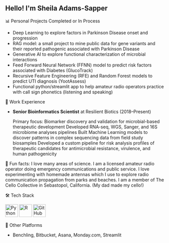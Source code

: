 ## Hello!  I'm Sheila Adams-Sapper

📊 Personal Projects Completed or In Process
- Deep Learning to explore factors in Parkinson Disease onset and progression
- RAG model: a small project to mine public data for gene variants and their reported pathogenic associated with Parkinson Disease
- Generative AI to explore functional characterization of microbial interactions
- Feed Forward Neural Network (FFNN) model to predict risk factors associated with Diabetes (GlucoTrack)
- Recursive Feature Engineering (RFE) and Random Forest models to predict UTI diagnosis (YootAssess)
- Functional python/streamlit app to help amateur radio operators practice with call sign phonetics (listening and speaking)

💼 Work Experience

- **Senior Bioinformatics Scientist** at Resilient Biotics (2018–Present)
  
  Primary focus: Biomarker discovery and validation for microbial-based therapeutic development
  Developed RNA-seq, WGS, Sanger, and 16S microbiome analyses pipelines
  Built Machine Learning models to discover patterns in complex sequencing data from field study biosamples
  Developed a custom pipeline for risk analysis profiles of therapeutic candidates for antimicrobial resistance, virulence, and human pathogenicity

🌅 Fun facts: I love many areas of science.  I am a licensed amateur radio operator doing emergency communications and public service.  I love experimenting with homemade antennas which I use to explore radio communication propagation from parks and beaches.  I am a member of The Cello Collective in Sebastopol, California. (My dad made my cello!)

🛠 Tech Stack

<p align="left"> <img src="https://cdn.jsdelivr.net/gh/devicons/devicon/icons/python/python-original.svg" alt="Python" width="40" height="40"/> <img src="https://cdn.jsdelivr.net/gh/devicons/devicon/icons/r/r-original.svg" alt="R" width="40" height="40"/>  <img src="https://cdn.jsdelivr.net/gh/devicons/devicon/icons/github/github-original.svg" alt="GitHub" width="40" height="40"/> </p>

🧪 Other Platforms
- Benchling, Bitbucket, Asana, Monday.com, Streamlit

<!--
**sheila-adams-sapper/sheila-adams-sapper** is a ✨ _special_ ✨ repository because its `README.md` (this file) appears on your GitHub profile.

Here are some ideas to get you started:


- 🌱 I’m currently learning ...
- 👯 I’m looking to collaborate on ...
- 🤔 I’m looking for help with ...
- 💬 Ask me about ...
- 📫 How to reach me: ...
- 😄 Pronouns: ...⚡


-->

